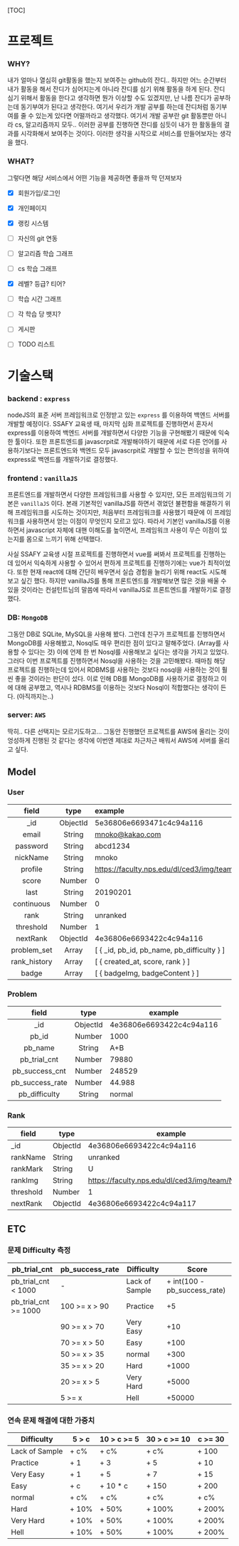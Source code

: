 [TOC]

# 프로젝트

### WHY?

내가 얼마나 열심히 git활동을 했는지 보여주는 github의 잔디.. 하지만 어느 순간부터 내가 활동을 해서 잔디가 심어지는게 아니라 잔디를 심기 위해 활동을 하게 된다. 잔디 심기 위해서 활동을 한다고 생각하면 뭔가 이상할 수도 있겠지만, 난 나름 잔디가 공부하는데 동기부여가 된다고 생각한다. 여기서 우리가 개발 공부를 하는데 잔디처럼 동기부여를 줄 수 있는게 있다면 어떨까라고 생각했다. 여기서 개발 공부란 git 활동뿐만 아니라 cs, 알고리즘까지 모두.. 이러한 공부를 진행하면 잔디를 심듯이 내가 한 활동들의 결과를 시각화해서 보여주는 것이다. 이러한 생각을 시작으로 서비스를 만들어보자는 생각을 했다. 



### WHAT?

그렇다면 해당 서비스에서 어떤 기능을 제공하면 좋을까 막 던져보자

- [x] 회원가입/로그인
- [x] 개인페이지
- [x] 랭킹 시스템
- [ ] 자신의 git 연동
- [ ] 알고리즘 학습 그래프
- [ ] cs 학습 그래프
- [x] 레벨? 등급? 티어?
- [ ] 학습 시간 그래프
- [ ] 각 학습 당 뱃지?
- [ ] 게시판 
- [ ] TODO 리스트



# 기술스택

### backend : `express`

nodeJS의 표준 서버 프레임워크로 인정받고 있는 `express` 를 이용하여 백엔드 서버를 개발할 예정이다. SSAFY 교육생 때, 마지막 심화 프로젝트를 진행하면서 혼자서 express를 이용하여 백엔드 서버를 개발하면서 다양한 기능을 구현해봤기 때문에 익숙한 툴이다. 또한 프론트엔드를 javascrpit로 개발해야하기 때문에 서로 다른 언어를 사용하기보다는 프론트엔드와 백엔드 모두 javascrpit로 개발할 수 있는 편의성을 위하여 express로 백엔드를 개발하기로 결정했다.



### frontend : `vanillaJS`

프론트엔드를 개발하면서 다양한 프레임워크를 사용할 수 있지만, 모든 프레임워크의 기본은 `vanillaJS` 이다. 본래 기본적인 vanillaJS를 하면서 겪었던 불편함을 해결하기 위해 프레임워크를 시도하는 것이지만, 처음부터 프레임워크를 사용했기 때문에 이 프레임워크를 사용하면서 얻는 이점이 무엇인지 모르고 있다. 따라서 기본인 vanillaJS를 이용하면서 javascript 자체에 대핸 이해도를 높이면서, 프레임워크 사용이 무슨 이점이 있는지를 몸으로 느끼기 위해 선택했다.

사실 SSAFY 교육생 시절 프로젝트를 진행하면서 vue를 써봐서 프로젝트를 진행하는데 있어서 익숙하게 사용할 수 있어서 편하게 프로젝트를 진행하기에는 vue가 최적이었다. 또한 현재 react에 대해 간단히 배우면서 실습 경험을 늘리기 위해 react도 시도해보고 싶긴 했다. 하지만 vanillaJS를 통해 프론트엔드를 개발해보면 많은 것을 배울 수 있을 것이라는 컨설턴트님의 말씀에 따라서 vanillaJS로 프론트엔드를 개발하기로 결정했다.



### DB: `MongoDB`

그동안 DB로 SQLite, MySQL을 사용해 봤다. 그런데 친구가 프로젝트를 진행하면서 MongoDB를 사용해봤고, Nosql도 매우 편리한 점이 있다고 말해주었다. (Array를 사용할 수 있다는 것) 이에 언제 한 번 Nosql를 사용해보고 싶다는 생각을 가지고 있었다. 그러다 이번 프로젝트를 진행하면서 Nosql을 사용하는 것을 고민해봤다. 때마침 해당 프로젝트를 진행하는데 있어서 RDBMS를 사용하는 것보다 nosql을 사용하는 것이 훨씬 좋을 것이라는 판단이 섰다. 이로  인해 DB를 MongoDB를 사용하기로 결정하고 이에 대해 공부했고, 역시나 RDBMS를 이용하는 것보다 Nosql이 적합했다는 생각이 든다. (아직까지는..)



### server: `AWS`

딱히.. 다른 선택지는 모르기도하고... 그동안 진행했던 프로젝트를 AWS에 올리는 것이 엉성하게 진행된 것 같다는 생각에 이번엔 제대로 차근차근 배워서 AWS에 서버를 올리고 싶다.



## Model

### User

|    field     |   type   | example                                         |
| :----------: | :------: | :---------------------------------------------- |
|     _id      | ObjectId | 5e36806e6693471c4c94a116                        |
|    email     |  String  | mnoko@kakao.com                                 |
|   password   |  String  | abcd1234                                        |
|   nickName   |  String  | mnoko                                           |
|   profile    |  String  | https://faculty.nps.edu/dl/ced3/img/team/NO.png |
|    score     |  Number  | 0                                               |
|     last     |  String  | 20190201                                        |
|  continuous  |  Number  | 0                                               |
|     rank     |  String  | unranked                                        |
|  threshold   |  Number  | 1                                               |
|   nextRank   | ObjectId | 4e36806e6693422c4c94a116                        |
| problem_set  |  Array   | [ { _id, pb_id, pb_name, pb_difficulty  } ]     |
| rank_history |  Array   | [ { created_at, score, rank  } ]                |
|    badge     |  Array   | [ { badgeImg, badgeContent } ]                  |



### Problem

|      field      |   type   | example                  |
| :-------------: | :------: | ------------------------ |
|       _id       | ObjectId | 4e36806e6693422c4c94a116 |
|      pb_id      |  Number  | 1000                     |
|     pb_name     |  String  | A+B                      |
|  pb_trial_cnt   |  Number  | 79880                    |
| pb_success_cnt  |  Number  | 248529                   |
| pb_success_rate |  Number  | 44.988                   |
|  pb_difficulty  |  String  | normal                   |



### Rank

| field     | type     | example                                         |
| --------- | -------- | ----------------------------------------------- |
| _id       | ObjectId | 4e36806e6693422c4c94a116                        |
| rankName  | String   | unranked                                        |
| rankMark  | String   | U                                               |
| rankImg   | String   | https://faculty.nps.edu/dl/ced3/img/team/NO.png |
| threshold | Number   | 1                                               |
| nextRank  | ObjectId | 4e36806e6693422c4c94a117                        |





## ETC

### 문제 Difficulty 측정

| pb_trial_cnt         | pb_success_rate | Difficulty     | Score                        |
| -------------------- | --------------- | -------------- | ---------------------------- |
| pb_trial_cnt < 1000  | -               | Lack of Sample | + int(100 - pb_success_rate) |
| pb_trial_cnt >= 1000 | 100 >= x > 90   | Practice       | +5                           |
|                      | 90 >= x > 70    | Very Easy      | +10                          |
|                      | 70 >= x > 50    | Easy           | +100                         |
|                      | 50 >= x > 35    | normal         | +300                         |
|                      | 35 >= x > 20    | Hard           | +1000                        |
|                      | 20 >= x > 5     | Very Hard      | +5000                        |
|                      | 5 >= x          | Hell           | +50000                       |



### 연속 문제 해결에 대한 가중치

| Difficulty     | 5 > c | 10 > c >= 5 | 30 > c >= 10 | c >= 30 |
| -------------- | ----- | ----------- | ------------ | ------- |
| Lack of Sample | + c%  | + c%        | + c%         | + 100   |
| Practice       | + 1   | + 3         | + 5          | + 10    |
| Very Easy      | + 1   | + 5         | + 7          | + 15    |
| Easy           | + c   | + 10 * c    | + 150        | + 200   |
| normal         | + c%  | + c%        | + c%         | + c%    |
| Hard           | + 10% | + 50%       | + 100%       | + 200%  |
| Very Hard      | + 10% | + 50%       | + 100%       | + 200%  |
| Hell           | + 10% | + 50%       | + 100%       | + 200%  |



